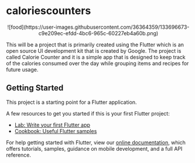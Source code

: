 # caloriescounters
<p align="center"> ![food](https://user-images.githubusercontent.com/36364359/133696673-c9e209ec-efdd-4bc6-965c-60227eb4a60b.png) </p>

This will be a project that is primarily created using the Flutter which is an open source UI development kit that is created by Google. The project is called Calorie Counter and it is a simple app that is designed to keep track of the calories consumed over the day while grouping items and recipes for future usage. 

## Getting Started

This project is a starting point for a Flutter application.

A few resources to get you started if this is your first Flutter project:

- [Lab: Write your first Flutter app](https://flutter.dev/docs/get-started/codelab)
- [Cookbook: Useful Flutter samples](https://flutter.dev/docs/cookbook)

For help getting started with Flutter, view our
[online documentation](https://flutter.dev/docs), which offers tutorials,
samples, guidance on mobile development, and a full API reference.
